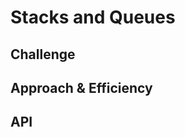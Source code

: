 # Stacks and Queues
<!-- This is a test of the Stacks and Queues data methods and their primary methods-->

## Challenge
<!-- Create a stack and a Queue and be able to call methods on both data structures -->

## Approach & Efficiency
<!--Approach was to create a node class and then create a stack and queue class and pull them into my index where I could run methods off of them. Most methods have a Big O notation of O1 -->

## API
<!--Publicly available methods used in this project were push, pop, and shift.-->
